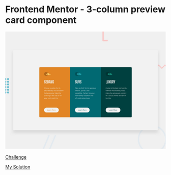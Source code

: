 # Frontend Mentor - 3-column preview card component

![Design preview for the 3-column preview card component coding challenge](./design/desktop-preview.jpg)

[Challenge](https://www.frontendmentor.io/challenges/3column-preview-card-component-pH92eAR2-)

[My Solution](https://sleepy-easley-829c93.netlify.app/)